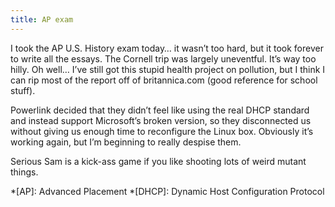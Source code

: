 ```yaml
---
title: AP exam
---
```

I took the AP U.S. History exam today… it wasn’t too hard, but it took forever to write all the essays. The Cornell trip was largely uneventful. It’s way too hilly. Oh well… I’ve still got this stupid health project on pollution, but I think I can rip most of the report off of britannica.com (good reference for school stuff).

Powerlink decided that they didn’t feel like using the real DHCP standard and instead support Microsoft’s broken version, so they disconnected us without giving us enough time to reconfigure the Linux box. Obviously it’s working again, but I’m beginning to really despise them.

Serious Sam is a kick-ass game if you like shooting lots of weird mutant things.

*[AP]: Advanced Placement
*[DHCP]: Dynamic Host Configuration Protocol